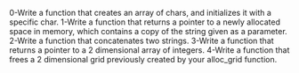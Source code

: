 0-Write a function that creates an array of chars, and initializes it with a specific char.
1-Write a function that returns a pointer to a newly allocated space in memory, which contains a copy of the string given as a parameter.
2-Write a function that concatenates two strings.
3-Write a function that returns a pointer to a 2 dimensional array of integers.
4-Write a function that frees a 2 dimensional grid previously created by your alloc_grid function.
